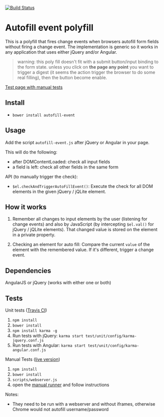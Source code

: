 [![Build Status](https://travis-ci.org/tbosch/autofill-event.png?branch=master)](https://travis-ci.org/tbosch/autofill-event)
# Autofill event polyfill

This is a polyfill that fires change events when browsers autofill form fields without firing a change event.
The implementation is generic so it works in any application that uses either jQuery and/or Angular.

>  warning: this poly fill doesn't fit with a submit button/input binding to the form state.
>           unless you click on **the page any point** you want to trigger a digest (it seems the action trigger the browser
>           to do some real filling), then the button become enable.

[Test page with manual tests](http://e-cloud.github.io/autofill-event/)

## Install

* `bower install autofill-event`

## Usage

Add the script `autofill-event.js` after jQuery or Angular in your page.

This will do the following:

- after DOMContentLoaded: check all input fields
- a field is left: check all other fields in the same form

API (to manually trigger the check):

- `$el.checkAndTriggerAutoFillEvent()`:
  Execute the check for all DOM elements in the given jQuery / jQLite element.

## How it works

1. Remember all changes to input elements by the user (listening for change events)
and also by JavaScript (by intercepting `$el.val()` for jQuery / jQLite elements).
That changed value is stored on the element in a private property.

2. Checking an element for auto fill:
Compare the current `value` of the element with the remembered value. If it's different,
trigger a change event.


## Dependencies

AngularJS or jQuery (works with either one or both)

## Tests

Unit tests ([Travis CI](https://travis-ci.org/tbosch/autofill-event))

  1. `npm install`
  1. `bower install`
  1. `npm install karma -g`
  1. Run tests with jQuery: `karma start test/unit/config/karma-jquery.conf.js`
  1. Run tests with Angular: `karma start test/unit/config/karma-angular.conf.js`

Manual Tests ([live version](http://tbosch.github.io/autofill-event/))

  1. `npm install`
  1. `bower install`
  1. `scripts/webserver.js`
  1. open the [manual runner](http://localhost:8000/manual-tests.html) and follow instructions

Notes:

  * They need to be run with a webserver and without iframes, otherwise Chrome would not autofill username/password

